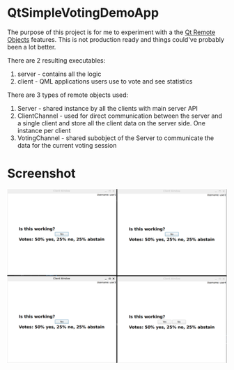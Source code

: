 # QtSimpleVotingDemoApp

The purpose of this project is for me to experiment with a the [Qt Remote Objects](https://doc.qt.io/qt-6/qtremoteobjects-index.html) features. This is not production ready and things could've probably been a lot better.

There are 2 resulting executables:

1. server - contains all the logic
2. client - QML applications users use to vote and see statistics

There are 3 types of remote objects used:

1. Server - shared instance by all the clients with main server API
2. ClientChannel - used for direct communication between the server and a single client and store all the client data on the server side. One instance per client
3. VotingChannel - shared subobject of the Server to communicate the data for the current voting session

# Screenshot

![Screenshot](images/QtSimpleVotingDemoApp.png)
